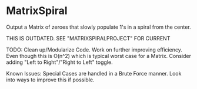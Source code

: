 # MatrixSpiral
Output a Matrix of zeroes that slowly populate 1's in a spiral from the center.

THIS IS OUTDATED. SEE "MATRIXSPIRALPROJECT" FOR CURRENT

TODO:
Clean up/Modularize Code.
Work on further improving efficiency.
  Even though this is O(n^2) which is typical worst case for a Matrix.
Consider adding "Left to Right"/"Right to Left" toggle.

Known Issues:
Special Cases are handled in a Brute Force manner. Look into ways to improve this if possible.
